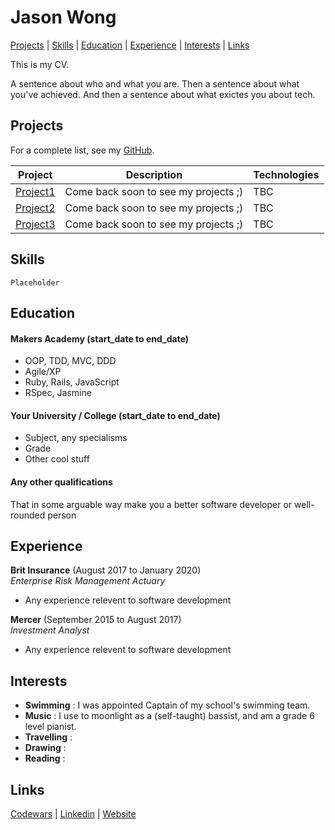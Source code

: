 # Jason Wong #

[Projects](#projects) | [Skills](#skills) | [Education](#education) | [Experience](#experience) | [Interests](#interests) | [Links](#links)

This is my CV.

A sentence about who and what you are. Then a sentence about what you've achieved. And then a sentence about what exictes you about tech.

## Projects ##

For a complete list, see my [GitHub](https://github.com/jasylwong?tab=repositories).

| Project   | Description | Technologies |
|---        |---         |---           |
| [Project1](#link) | Come back soon to see my projects ;) | TBC |
| [Project2](#link) | Come back soon to see my projects ;) | TBC |
| [Project3](#link) | Come back soon to see my projects ;) | TBC |


## Skills ##

```shell
Placeholder
```

## Education ##

#### Makers Academy (start_date to end_date)

- OOP, TDD, MVC, DDD
- Agile/XP
- Ruby, Rails, JavaScript
- RSpec, Jasmine

#### Your University / College (start_date to end_date)

- Subject, any specialisms
- Grade
- Other cool stuff

#### Any other qualifications

That in some arguable way make you a better software developer or well-rounded person

## Experience ##

**Brit Insurance** (August 2017 to January 2020)    
*Enterprise Risk Management Actuary*  
- Any experience relevent to software development

**Mercer** (September 2015 to August 2017)   
*Investment Analyst*  
- Any experience relevent to software development

## Interests ##

- **Swimming** : I was appointed Captain of my school's swimming team.
- **Music** : I use to moonlight as a (self-taught) bassist, and am a grade 6 level pianist.
- **Travelling** : 
- **Drawing** : 
- **Reading** : 

## Links ##

 [Codewars](#codewars) | [Linkedin](#linkedin) | [Website](#website)